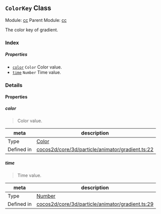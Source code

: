 ## `ColorKey` Class



Module: [cc](../modules/cc.md)
Parent Module: [cc](../modules/cc.md)


The color key of gradient.



### Index

##### Properties

  - [`color`](#color) `Color` Color value.
  - [`time`](#time) `Number` Time value.





### Details


#### Properties


##### color

> Color value.

| meta | description |
|------|-------------|
| Type | <a href="../classes/Color.html" class="crosslink">Color</a> |
| Defined in | [cocos2d/core/3d/particle/animator/gradient.ts:22](https://github.com/cocos-creator/engine/blob/76f37f407b386c997979b56dd0d3e99ac2c02cc4/cocos2d/core/3d/particle/animator/gradient.ts#L22) |



##### time

> Time value.

| meta | description |
|------|-------------|
| Type | <a href="https://developer.mozilla.org/en/JavaScript/Reference/Global_Objects/Number" class="crosslink external" target="_blank">Number</a> |
| Defined in | [cocos2d/core/3d/particle/animator/gradient.ts:29](https://github.com/cocos-creator/engine/blob/76f37f407b386c997979b56dd0d3e99ac2c02cc4/cocos2d/core/3d/particle/animator/gradient.ts#L29) |






